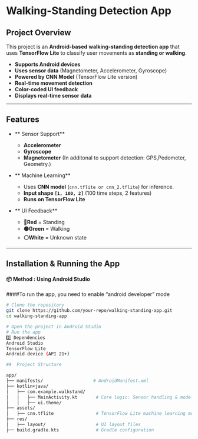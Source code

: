 # Walking-Standing Detection App

## Project Overview
This project is an **Android-based** **walking-standing detection app** that uses **TensorFlow Lite** to classify user movements as **standing or walking**.

- **Supports Android devices**
-  **Uses sensor data** (Magnetometer, Accelerometer, Gyroscope)
-  **Powered by CNN Model** (TensorFlow Lite version)
-  **Real-time movement detection**
-  **Color-coded UI feedback**
-  **Displays real-time sensor data**

---

##  Features
- ** Sensor Support**
  - **Accelerometer**
  - **Gyroscope**
  - **Magnetometer**
(In additonal to support detection: GPS,Pedometer, Geometry.)
- ** Machine Learning**
  - Uses **CNN model** (`cnn.tflite or cnn_2.tflite`) for inference.
  - **Input shape `[1, 100, 2]`** (100 time steps, 2 features)
  - **Runs on TensorFlow Lite**

- ** UI Feedback**
  - **🔴Red** = Standing
  - **🟢Green** = Walking
  - **⚪️White** = Unknown state

---

##  Installation & Running the App
#### **📦 Method : Using Android Studio**
####To run the app, you need to enable “android developer” mode
```sh
# Clone the repository
git clone https://github.com/your-repo/walking-standing-app.git
cd walking-standing-app

# Open the project in Android Studio
# Run the app
2️⃣ Dependencies
Android Studio
TensorFlow Lite
Android device (API 21+)

##  Project Structure

app/
├── manifests/                   # AndroidManifest.xml
├── kotlin+java/
│   ├── com.example.walkstand/
│   │   ├── MainActivity.kt       # Core logic: Sensor handling & model inference
│   │   ├── ui.theme/
├── assets/
│   ├── cnn.tflite                # TensorFlow Lite machine learning model
├── res/
│   ├── layout/                   # UI layout files
├── build.gradle.kts              # Gradle configuration
